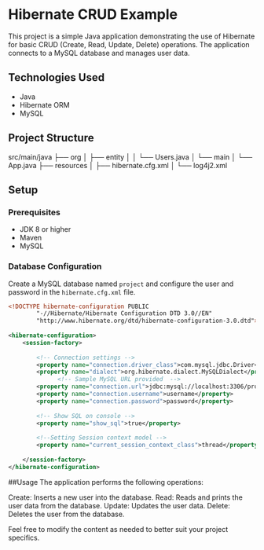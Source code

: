 # Hibernate CRUD Example

This project is a simple Java application demonstrating the use of Hibernate for basic CRUD (Create, Read, Update, Delete) operations. The application connects to a MySQL database and manages user data.

## Technologies Used

- Java
- Hibernate ORM
- MySQL

## Project Structure

src/main/java
├── org
│ ├── entity
│ │ └── Users.java
│ └── main
│ └── App.java
├── resources
│ ├── hibernate.cfg.xml
│ └── log4j2.xml


## Setup

### Prerequisites

- JDK 8 or higher
- Maven
- MySQL

### Database Configuration

Create a MySQL database named `project` and configure the user and password in the `hibernate.cfg.xml` file.

```xml
<!DOCTYPE hibernate-configuration PUBLIC
        "-//Hibernate/Hibernate Configuration DTD 3.0//EN"
        "http://www.hibernate.org/dtd/hibernate-configuration-3.0.dtd">
 
<hibernate-configuration>
    <session-factory>
 
        <!-- Connection settings -->
        <property name="connection.driver_class">com.mysql.jdbc.Driver</property>
        <property name="dialect">org.hibernate.dialect.MySQLDialect</property>
              <!-- Sample MySQL URL provided  -->  
        <property name="connection.url">jdbc:mysql://localhost:3306/project</property>
        <property name="connection.username">username</property>
        <property name="connection.password">password</property>
           
        <!-- Show SQL on console -->
        <property name="show_sql">true</property>
 
		<!--Setting Session context model -->
		<property name="current_session_context_class">thread</property>
 
    </session-factory>
</hibernate-configuration>
```
##Usage
The application performs the following operations:

Create: Inserts a new user into the database.
Read: Reads and prints the user data from the database.
Update: Updates the user data.
Delete: Deletes the user from the database.



Feel free to modify the content as needed to better suit your project specifics.

